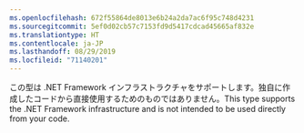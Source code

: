 ```yaml
---
ms.openlocfilehash: 672f55864de8013e6b24a2da7ac6f95c748d4231
ms.sourcegitcommit: 5ef0d02cb57c7153fd9d5417cdcad45665af832e
ms.translationtype: HT
ms.contentlocale: ja-JP
ms.lasthandoff: 08/29/2019
ms.locfileid: "71140201"
---
```

<span data-ttu-id="f721f-101">この型は .NET Framework インフラストラクチャをサポートします。独自に作成したコードから直接使用するためのものではありません。</span><span class="sxs-lookup"><span data-stu-id="f721f-101">This type supports the .NET Framework infrastructure and is not intended to be used directly from your code.</span></span>